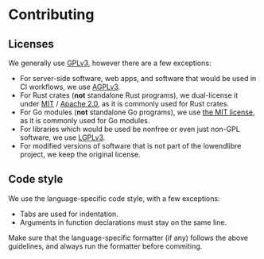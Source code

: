 # Contributing

## Licenses

We generally use [GPLv3](https://www.gnu.org/licenses/gpl-3.0.txt), however there are a few exceptions:

- For server-side software, web apps, and software that would be used in CI workflows, we use [AGPLv3](https://www.gnu.org/licenses/agpl-3.0.txt).
- For Rust crates (**not** standalone Rust programs), we dual-license it under [MIT](https://opensource.org/license/MIT/) / [Apache 2.0](https://www.apache.org/licenses/LICENSE-2.0.txt), as it is commonly used for Rust crates.
- For Go modules (**not** standalone Go programs), we use [the MIT license](https://opensource.org/license/MIT/), as it is commonly used for Go modules.
- For libraries which would be used be nonfree or even just non-GPL software, we use [LGPLv3](https://www.gnu.org/licenses/lgpl-3.0.txt).
- For modified versions of software that is not part of the lowendlibre project, we keep the original license.

## Code style

We use the language-specific code style, with a few exceptions:

- Tabs are used for indentation.
- Arguments in function declarations must stay on the same line.

Make sure that the language-specific formatter (if any) follows the above guidelines, and always run the formatter before commiting.
